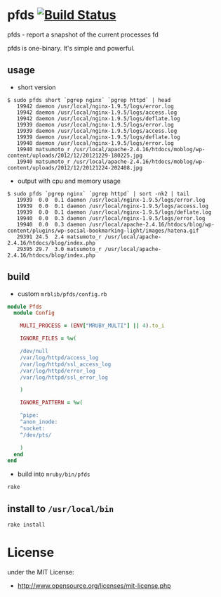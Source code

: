 # pfds  [![Build Status](https://travis-ci.org/matsumoto-r/pfds.svg?branch=master)](https://travis-ci.org/matsumoto-r/pfds)

pfds - report a snapshot of the current processes fd

pfds is one-binary. It's simple and powerful.

## usage

- short version

```
$ sudo pfds short `pgrep nginx` `pgrep httpd` | head
   19942 daemon /usr/local/nginx-1.9.5/logs/error.log
   19942 daemon /usr/local/nginx-1.9.5/logs/access.log
   19942 daemon /usr/local/nginx-1.9.5/logs/deflate.log
   19939 daemon /usr/local/nginx-1.9.5/logs/error.log
   19939 daemon /usr/local/nginx-1.9.5/logs/access.log
   19939 daemon /usr/local/nginx-1.9.5/logs/deflate.log
   19940 daemon /usr/local/nginx-1.9.5/logs/error.log
   19940 matsumoto_r /usr/local/apache-2.4.16/htdocs/moblog/wp-content/uploads/2012/12/20121229-180225.jpg
   19940 matsumoto_r /usr/local/apache-2.4.16/htdocs/moblog/wp-content/uploads/2012/12/20121224-202408.jpg
```

- output with cpu and memory usage

```
$ sudo pfds `pgrep nginx` `pgrep httpd` | sort -nk2 | tail
   19939  0.0  0.1 daemon /usr/local/nginx-1.9.5/logs/error.log
   19939  0.0  0.1 daemon /usr/local/nginx-1.9.5/logs/access.log
   19939  0.0  0.1 daemon /usr/local/nginx-1.9.5/logs/deflate.log
   19940  0.0  0.3 daemon /usr/local/nginx-1.9.5/logs/error.log
   19940  0.0  0.3 daemon /usr/local/apache-2.4.16/htdocs/blog/wp-content/plugins/wp-social-bookmarking-light/images/hatena.gif
   29391 24.5  2.4 matsumoto_r /usr/local/apache-2.4.16/htdocs/blog/index.php
   29395 29.7  3.0 matsumoto_r /usr/local/apache-2.4.16/htdocs/blog/index.php
```

## build

- custom `mrblib/pfds/config.rb`

```ruby
module Pfds
  module Config

    MULTI_PROCESS = (ENV["MRUBY_MULTI"] || 4).to_i

    IGNORE_FILES = %w(

    /dev/null
    /var/log/httpd/access_log
    /var/log/httpd/ssl_access_log
    /var/log/httpd/error_log
    /var/log/httpd/ssl_error_log

    )

    IGNORE_PATTERN = %w(

    ^pipe:
    ^anon_inode:
    ^socket:
    ^/dev/pts/

    )
  end
end
```

- build into `mruby/bin/pfds`

```
rake
```

## install to `/usr/local/bin`

```
rake install
```

# License
under the MIT License:

* http://www.opensource.org/licenses/mit-license.php
